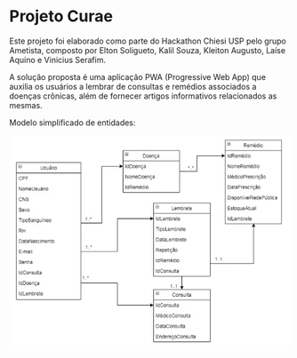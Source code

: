 # Projeto Curae

Este projeto foi elaborado como parte do Hackathon Chiesi USP pelo grupo Ametista, composto por Elton Soligueto, Kalil Souza, Kleiton Augusto, Laíse Aquino e Vinicius Serafim.

A solução proposta é uma aplicação PWA (Progressive Web App) que auxilia os usuários a lembrar de consultas e remédios associados a doenças crônicas, além de fornecer artigos informativos relacionados as mesmas.

Modelo simplificado de entidades:

<img src="ModeloBD.jpg"
     alt="Modelo"
     style="float: left; margin-right: 10px;" />
